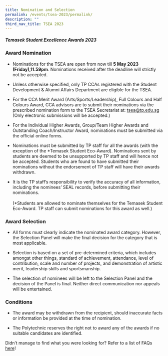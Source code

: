 ```yaml
---
title: Nomination and Selection
permalink: /events/tsea-2023/permalink/
description: ""
third_nav_title: TSEA 2023
---
```

##### Temasek Student Excellence Awards 2023  <br>
### Award Nomination

* Nominations for the TSEA are open from now till **5 May 2023 (Friday),11.59pm**. Nominations received after the deadline will strictly not be accepted.

* Unless otherwise specified, only TP CCAs registered with the Student Development &amp; Alumni Affairs Department are eligible for the TSEA.

* For the CCA Merit Award (Arts/Sports/Leadership), Full Colours and Half Colours Award, CCA advisors are to submit their nominations via the prescribed nomination form to the TSEA Secretariat at: tsea@tp.edu.sg (Only electronic submissions will be accepted.)&nbsp;

* For the Individual Higher Awards, Group/Team Higher Awards and Outstanding Coach/Instructor Award, nominations must be submitted via the official online forms.&nbsp;

* Nominations must be submitted by TP staff for all the awards (with the exception of the \*Temasek Student Eco-Award). Nominations sent by students are deemed to be unsupported by TP staff and will hence not be accepted. Students who are found to have submitted their nominations without the endorsement of TP staff will have their awards withdrawn.

* It is the TP staff’s responsibility to verify the accuracy of all information, including the nominees’ SEAL records, before submitting their nominations.&nbsp;
<br> <br> (\*Students are allowed to nominate themselves for the Temasek Student Eco-Award. TP staff can submit nominations for this award as well.)

### Award Selection

* All forms must clearly indicate the nominated award category. However, the Selection Panel will make the final decision for the category that is most applicable.

* Selection is based on a set of pre-determined criteria, which includes amongst other things, standard of achievement, attendance, level of contribution, scale and number of projects, and demonstration of artistic merit, leadership skills and sportsmanship.

* The selection of nominees will be left to the Selection Panel and the decision of the Panel is final. Neither direct communication nor appeals will be entertained.

### Conditions

* The award may be withdrawn from the recipient, should inaccurate facts or information be provided at the time of nomination.

* The Polytechnic reserves the right not to award any of the awards if no suitable candidates are identified.

Didn’t manage to find what you were looking for? Refer to a list of FAQs [here](/files/TSEA/2023/tsea%202023%20-%20faqs.pdf)!